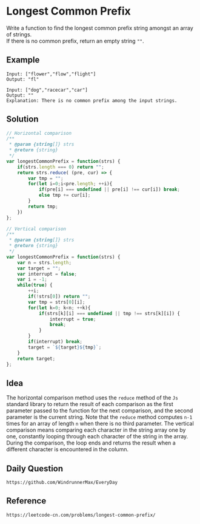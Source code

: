 # Longest Common Prefix

Write a function to find the longest common prefix string amongst an array of strings.  
If there is no common prefix, return an empty string `""`.

## Example

```
Input: ["flower","flow","flight"]
Output: "fl"
```

```
Input: ["dog","racecar","car"]
Output: ""
Explanation: There is no common prefix among the input strings.
```

## Solution

```javascript
// Horizontal comparison
/**
 * @param {string[]} strs
 * @return {string}
 */
var longestCommonPrefix = function(strs) {
    if(strs.length === 0) return "";
    return strs.reduce( (pre, cur) => {
        var tmp = "";
        for(let i=0;i<pre.length; ++i){
            if(pre[i] === undefined || pre[i] !== cur[i]) break;
            else tmp += cur[i];
        }
        return tmp;
    })
};

// Vertical comparison
/**
 * @param {string[]} strs
 * @return {string}
 */
var longestCommonPrefix = function(strs) {
    var n = strs.length;
    var target = "";
    var interrupt = false;
    var i = -1;
    while(true) {
        ++i;
        if(!strs[0]) return "";
        var tmp = strs[0][i];
        for(let k=0; k<n; ++k){
            if(strs[k][i] === undefined || tmp !== strs[k][i]) {
                interrupt = true;
                break;
            }
        }
        if(interrupt) break;
        target = `${target}${tmp}`;
    }
    return target;
};
```

## Idea
The horizontal comparison method uses the `reduce` method of the `Js` standard library to return the result of each comparison as the first parameter passed to the function for the next comparison, and the second parameter is the current string. Note that the `reduce` method computes `n-1` times for an array of length `n` when there is no third parameter. The vertical comparison means comparing each character in the string array one by one, constantly looping through each character of the string in the array. During the comparison, the loop ends and returns the result when a different character is encountered in the column.

## Daily Question
```
https://github.com/WindrunnerMax/EveryDay
```

## Reference
```
https://leetcode-cn.com/problems/longest-common-prefix/
```
